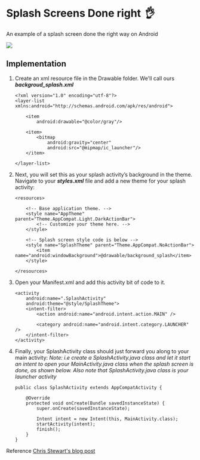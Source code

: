 # Splash Screens Done right ***:ok_hand:***
An example of a splash screen done the right way on Android

![](art/sample_splash.gif)

## Implementation

1. Create an xml resource file in the Drawable folder. We'll call ours ***backgroud_splash.xml***

    ```
    <?xml version="1.0" encoding="utf-8"?>
    <layer-list xmlns:android="http://schemas.android.com/apk/res/android">
    
        <item
            android:drawable="@color/gray"/>
    
        <item>
            <bitmap
                android:gravity="center"
                android:src="@mipmap/ic_launcher"/>
        </item>
    
    </layer-list>
    ```

2. Next, you will set this as your splash activity’s background in the theme. Navigate to your ***styles.xml*** file and add a new theme for your splash activity:

    ```
    <resources>
    
        <!-- Base application theme. -->
        <style name="AppTheme" parent="Theme.AppCompat.Light.DarkActionBar">
            <!-- Customize your theme here. -->
        </style>
        
        <!-- Splash screen style code is below -->
        <style name="SplashTheme" parent="Theme.AppCompat.NoActionBar">
            <item name="android:windowBackground">@drawable/background_splash</item>
        </style>
    
    </resources>
    ```

3. Open your Manifest.xml and add this activity bit of code to it.
    ```
    <activity
        android:name=".SplashActivity"
        android:theme="@style/SplashTheme">
        <intent-filter>
            <action android:name="android.intent.action.MAIN" />
    
            <category android:name="android.intent.category.LAUNCHER" />
        </intent-filter>
    </activity>
    ```

4. Finally, your SplashActivity class should just forward you along to your main activity:
*Note: i.e create a SplashActivity.java class and let it start an intent to open your MainActivity.java class when the splash screen is done, as shown below. Also note that SplashActivity.java class is your launcher activity*

    ```
    public class SplashActivity extends AppCompatActivity {
    
        @Override
        protected void onCreate(Bundle savedInstanceState) {
            super.onCreate(savedInstanceState);
            
            Intent intent = new Intent(this, MainActivity.class);
            startActivity(intent);
            finish();
        }
    }
    ```

Reference [Chris Stewart's blog post](https://www.bignerdranch.com/blog/splash-screens-the-right-way/)
